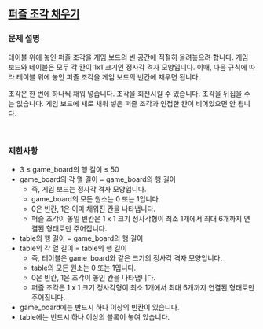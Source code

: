 ## [퍼즐 조각 채우기](https://school.programmers.co.kr/learn/courses/30/lessons/84021)

### 문제 설명

테이블 위에 놓인 퍼즐 조각을 게임 보드의 빈 공간에 적절히 올려놓으려 합니다. 게임 보드와 테이블은 모두 각 칸이 1x1 크기인 정사각 격자 모양입니다. 이때, 다음 규칙에 따라 테이블 위에 놓인 퍼즐 조각을 게임 보드의 빈칸에 채우면 됩니다.

조각은 한 번에 하나씩 채워 넣습니다.
조각을 회전시킬 수 있습니다.
조각을 뒤집을 수는 없습니다.
게임 보드에 새로 채워 넣은 퍼즐 조각과 인접한 칸이 비어있으면 안 됩니다.

<br />

### 제한사항

- 3 ≤ game_board의 행 길이 ≤ 50
- game_board의 각 열 길이 = game_board의 행 길이
  - 즉, 게임 보드는 정사각 격자 모양입니다.
  - game_board의 모든 원소는 0 또는 1입니다.
  - 0은 빈칸, 1은 이미 채워진 칸을 나타냅니다.
  - 퍼즐 조각이 놓일 빈칸은 1 x 1 크기 정사각형이 최소 1개에서 최대 6개까지 연결된 형태로만 주어집니다.
- table의 행 길이 = game_board의 행 길이
- table의 각 열 길이 = table의 행 길이
  - 즉, 테이블은 game_board와 같은 크기의 정사각 격자 모양입니다.
  - table의 모든 원소는 0 또는 1입니다.
  - 0은 빈칸, 1은 조각이 놓인 칸을 나타냅니다.
  - 퍼즐 조각은 1 x 1 크기 정사각형이 최소 1개에서 최대 6개까지 연결된 형태로만 주어집니다.
- game_board에는 반드시 하나 이상의 빈칸이 있습니다.
- table에는 반드시 하나 이상의 블록이 놓여 있습니다.
